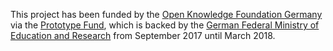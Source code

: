 This project has been funded by the [Open Knowledge Foundation Germany](https://okfn.de/)
via the [Prototype Fund](https://prototypefund.de/), which is backed by the
[German Federal Ministry of Education and Research](https://www.bmbf.de/)
from September 2017 until March 2018.